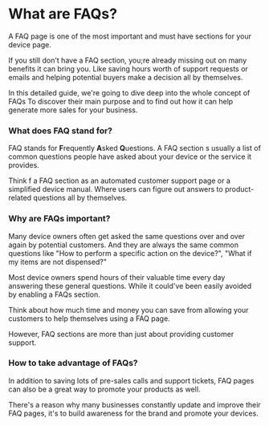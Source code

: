 # What are FAQs?

A FAQ page is one of the most important and must have sections for your device page.

If you still don't have a FAQ section, you;re already missing out on many benefits it can bring you. Like saving hours worth of support requests or emails and helping potential buyers make a decision all by themselves.

In this detailed guide, we're going to dive deep into the whole concept of FAQs To discover their main purpose and to find out how it can help generate more sales for your business.

### What does FAQ stand for?

FAQ stands for **F**requently **A**sked **Q**uestions. A FAQ section s usually a list of common questions people have asked about your device or the service it provides.

Think f a FAQ section as an automated customer support page or a simplified device manual. Where users can figure out answers to product-related questions all by themselves.

### Why are FAQs important?

Many device owners often get asked the same questions over and over again by potential customers. And they are always the same common questions like "How to perform a specific action on the device?", "What if my items are not dispensed?"

Most device owners spend hours of their valuable time every day answering these general questions. While it could've been easily avoided by enabling a FAQs section.

Think about how much time and money you can save from allowing your customers to help themselves using a FAQ page.

However, FAQ sections are more than just about providing customer support.

### How to take advantage of FAQs?

In addition to saving lots of pre-sales calls and support tickets, FAQ pages can also be a great way to promote your products as well.

There's a reason why many businesses constantly update and improve their FAQ pages, it's to build awareness for the brand and promote your devices.
